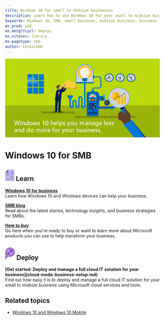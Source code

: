 ```yaml
---
title: Windows 10 for small to midsize businesses
description: Learn how to use Windows 10 for your small to midsize business.
keywords: Windows 10, SMB, small business, midsize business, business
ms.prod: w10
ms.mktglfcycl: deploy
ms.sitesec: library
ms.pagetype: smb
author: CelesteDG
---
```


![Windows 10 for SMB](images/smb_portal_banner.png)

# Windows 10 for SMB
<link rel="stylesheet" href="https://az835927.vo.msecnd.net/sites/uwp/Resources/css/custom.css">

## ![Learn more about Windows and other resources for SMBs](images/learn.png) Learn

<div class="side-by-side"> <div class="side-by-side-content">
<div class="side-by-side-content-left">
<p><b><a href="https://business.microsoft.com/en-us/products/windows" target="_blank">Windows 10 for business</a></b><br />Learn how Windows 10 and Windows devices can help your business.</p>
<p><b><a href="https://blogs.business.microsoft.com/" target="_blank">SMB blog</a></b><br />Read about the latest stories, technology insights, and business strategies for SMBs.</p>
</div>
<div class="side-by-side-content-right">
<p><b><a href="https://business.microsoft.com/en-us/products" target="_blank">How to buy</a></b><br />Go here when you're ready to buy or want to learn more about Microsoft products you can use to help transform your business.</p>
</div>
</div>

## ![Deploy a Microsoft solution for your business](images/deploy.png) Deploy

<div class="side-by-side"> <div class="side-by-side-content">
<div class="side-by-side-content-left">
<p><b>[Get started: Deploy and manage a full cloud IT solution for your business](cloud-mode-business-setup.md)</b><br />Find out how easy it is to deploy and manage a full cloud IT solution for your small to midsize business using Microsoft cloud services and tools.</p>
</div>
<div class="side-by-side-content-right">
<p></p>
</div>
</div>

 ## Related topics

- [Windows 10 and Windows 10 Mobile](https://technet.microsoft.com/itpro/windows/index)